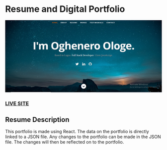 # Resume and Digital Portfolio

![Resume and Digital Portfolio](resume-screenshot.png?raw=true "Resume and Digital Portfolio ")

### <a href="https://resume-portfolio-ten.vercel.app/">LIVE SITE</a>

## Resume Description

This portfolio is made using React. The data on the portfolio is directly linked to a JSON file. Any changes to the portfolio can be made in the JSON file. The changes will then be reflected on to the portfolio.
